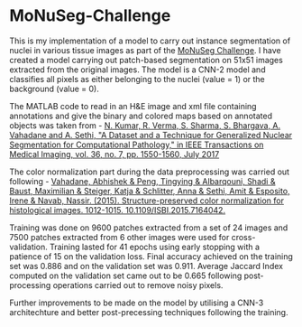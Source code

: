 # MoNuSeg-Challenge
This is my implementation of a model to carry out instance segmentation of nuclei in various tissue images as part of the [MoNuSeg Challenge](https://monuseg.grand-challenge.org/). I have created a model carrying out patch-based segmentation on 51x51 images extracted from the original images. The model is a CNN-2 model and classifies all pixels as either belonging to the nuclei (value = 1) or the background (value = 0).

The MATLAB code to read in an H&E image and xml file containing annotations and give the binary and colored maps based on annotated objects was taken from - 
[N. Kumar, R. Verma, S. Sharma, S. Bhargava, A. Vahadane and A. Sethi, "A Dataset and a Technique for Generalized Nuclear Segmentation for Computational Pathology," in IEEE Transactions on Medical Imaging, vol. 36, no. 7, pp. 1550-1560, July 2017](https://ieeexplore.ieee.org/document/7872382)

The color normalization part during the data preprocessing was carried out following - [Vahadane, Abhishek & Peng, Tingying & Albarqouni, Shadi & Baust, Maximilian & Steiger, Katja & Schlitter, Anna & Sethi, Amit & Esposito, Irene & Navab, Nassir. (2015). Structure-preserved color normalization for histological images. 1012-1015. 10.1109/ISBI.2015.7164042.](https://www.researchgate.net/publication/280384373_Structure-preserved_color_normalization_for_histological_images)

Training was done on 9600 patches extracted from a set of 24 images and 7500 patches extracted from 6 other images were used for cross-validation. Training lasted for 41 epochs using early stopping with a patience of 15 on the validation loss. Final accuracy achieved on the training set was 0.886 and on the validation set was 0.911. Average Jaccard Index computed on the validation set came out to be 0.665 following post-processing operations carried out to remove noisy pixels.

Further improvements to be made on the model by utilising a CNN-3 architechture and better post-precessing techniques following the training.
